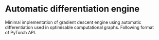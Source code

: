 # Automatic differentiation engine
Minimal implementation of gradient descent engine using automatic differentiation used in optimisable computational graphs. Following format of PyTorch API.  

